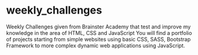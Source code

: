 # weekly_challenges
Weekly Challenges given from Brainster Academy that test and improve my knowledge in the area of HTML, CSS and JavaScript
You will find a portfolio of projects starting from simple websites using basic CSS, SASS, Bootstrap Framework to more complex dynamic web applications using JavaScript.
